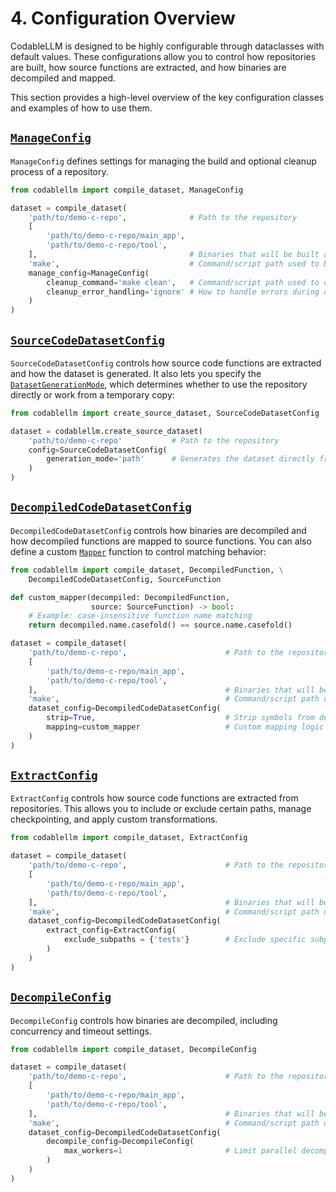 # 4. Configuration Overview

CodableLLM is designed to be highly configurable through dataclasses with default values. These configurations allow you to control how repositories are built, how source functions are extracted, and how binaries are decompiled and mapped.

This section provides a high-level overview of the key configuration classes and examples of how to use them.

## [`ManageConfig`](../../../documentation/codablellm/#codablellm.ManageConfig)

`ManageConfig` defines settings for managing the build and optional cleanup process of a repository.

```python
from codablellm import compile_dataset, ManageConfig

dataset = compile_dataset(
    'path/to/demo-c-repo',              # Path to the repository
    [
        'path/to/demo-c-repo/main_app',
        'path/to/demo-c-repo/tool',
    ],                                  # Binaries that will be built and decompiled
    'make',                             # Command/script path used to build the repository
    manage_config=ManageConfig(
        cleanup_command='make clean',   # Command/script path used to clean the repository after build
        cleanup_error_handling='ignore' # How to handle errors during cleanup (e.g., ignore or none)
    )
)
```

## [`SourceCodeDatasetConfig`](../../../documentation/codablellm/#codablellm.SourceCodeDatasetConfig)

`SourceCodeDatasetConfig` controls how source code functions are extracted and how the dataset is generated. It also lets you specify the [`DatasetGenerationMode`](../../../documentation/codablellm/dataset/#codablellm.dataset.DatasetGenerationMode), which determines whether to use the repository directly or work from a temporary copy:

```python
from codablellm import create_source_dataset, SourceCodeDatasetConfig

dataset = codablellm.create_source_dataset(
    'path/to/demo-c-repo'           # Path to the repository
    config=SourceCodeDatasetConfig(
        generation_mode='path'      # Generates the dataset directly from the local repository path
    )
)
```

## [`DecompiledCodeDatasetConfig`](../../../documentation/codablellm/#codablellm.DecompiledCodeDatasetConfig)

`DecompiledCodeDatasetConfig` controls how binaries are decompiled and how decompiled functions are mapped to source functions. You can also define a custom [`Mapper`](../../../documentation/codablellm/dataset/#codablellm.dataset.Mapper) function to control matching behavior:

```python
from codablellm import compile_dataset, DecompiledFunction, \
    DecompiledCodeDatasetConfig, SourceFunction

def custom_mapper(decompiled: DecompiledFunction,
                  source: SourceFunction) -> bool:
    # Example: case-insensitive function name matching
    return decompiled.name.casefold() == source.name.casefold()

dataset = compile_dataset(
    'path/to/demo-c-repo',                      # Path to the repository
    [
        'path/to/demo-c-repo/main_app',
        'path/to/demo-c-repo/tool',
    ],                                          # Binaries that will be built and decompiled
    'make',                                     # Command/script path used to build the repository
    dataset_config=DecompiledCodeDatasetConfig(
        strip=True,                             # Strip symbols from decompiled functions
        mapping=custom_mapper                   # Custom mapping logic between decompiled and source functions
    )
)
```

## [`ExtractConfig`](../../../documentation/codablellm/#codablellm.ExtractConfig)

`ExtractConfig` controls how source code functions are extracted from repositories. This allows you to include or exclude certain paths, manage checkpointing, and apply custom transformations.

```python
from codablellm import compile_dataset, ExtractConfig

dataset = compile_dataset(
    'path/to/demo-c-repo',                      # Path to the repository
    [
        'path/to/demo-c-repo/main_app',
        'path/to/demo-c-repo/tool',
    ],                                          # Binaries that will be built and decompiled
    'make',                                     # Command/script path used to build the repository
    dataset_config=DecompiledCodeDatasetConfig(
        extract_config=ExtractConfig(
            exclude_subpaths = {'tests'}        # Exclude specific subpaths during source extraction
        )
    )
)
```

## [`DecompileConfig`](../../../documentation/codablellm/#codablellm.DecompileConfig)

`DecompileConfig` controls how binaries are decompiled, including concurrency and timeout settings.

```python
from codablellm import compile_dataset, DecompileConfig

dataset = compile_dataset(
    'path/to/demo-c-repo',                      # Path to the repository
    [
        'path/to/demo-c-repo/main_app',
        'path/to/demo-c-repo/tool',
    ],                                          # Binaries that will be built and decompiled
    'make',                                     # Command/script path used to build the repository
    dataset_config=DecompiledCodeDatasetConfig(
        decompile_config=DecompileConfig(
            max_workers=1                       # Limit parallel decompilation to one binary at a time
        )
    )
)
```